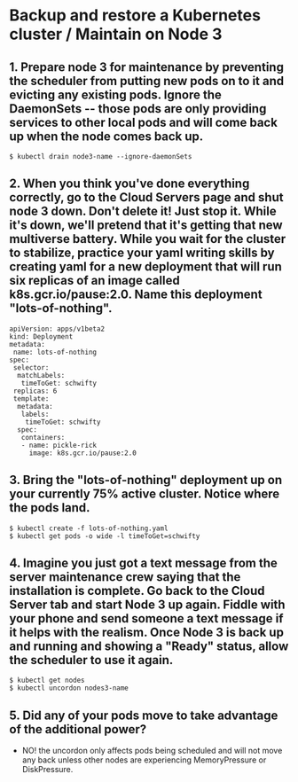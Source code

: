 # Backup and restore a Kubernetes cluster / Maintain on Node 3

## 1. Prepare node 3 for maintenance by preventing the scheduler from putting new pods on to it and evicting any existing pods. Ignore the DaemonSets -- those pods are only providing services to other local pods and will come back up when the node comes back up.
```
$ kubectl drain node3-name --ignore-daemonSets
```

## 2. When you think you've done everything correctly, go to the Cloud Servers page and shut node 3 down. Don't delete it! Just stop it. While it's down, we'll pretend that it's getting that new multiverse battery. While you wait for the cluster to stabilize, practice your yaml writing skills by creating yaml for a new deployment that will run six replicas of an image called k8s.gcr.io/pause:2.0. Name this deployment "lots-of-nothing".


```
apiVersion: apps/v1beta2
kind: Deployment
metadata:
 name: lots-of-nothing
spec:
 selector:
  matchLabels:
   timeToGet: schwifty
 replicas: 6
 template:
  metadata:
   labels:
    timeToGet: schwifty
  spec:
   containers:
   - name: pickle-rick
     image: k8s.gcr.io/pause:2.0

```

## 3. Bring the "lots-of-nothing" deployment up on your currently 75% active cluster. Notice where the pods land.
```
$ kubectl create -f lots-of-nothing.yaml
$ kubectl get pods -o wide -l timeToGet=schwifty
```

## 4. Imagine you just got a text message from the server maintenance crew saying that the installation is complete. Go back to the Cloud Server tab and start Node 3 up again. Fiddle with your phone and send someone a text message if it helps with the realism.  Once Node 3 is back up and running and showing a "Ready" status, allow the scheduler to use it again.
```
$ kubectl get nodes
$ kubectl uncordon nodes3-name
```

## 5. Did any of your pods move to take advantage of the additional power?  
* NO! the uncordon only affects pods being scheduled and will not move any back unless other nodes are experiencing MemoryPressure or DiskPressure.
